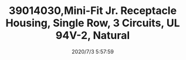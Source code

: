 ﻿---
layout: post 
title: 39014030,Mini-Fit Jr. Receptacle Housing, Single Row, 3 Circuits, UL 94V-2, Natural
is_home: true
tags: 5557
categories: housing-terminal
overview: Mini-Fit Jr. Receptacle Housing, Single Row, 3 Circuits, UL 94V-2, Natural
part_number: 39014030
thumb_img: static/202007/410-thumb-20200703135836.jpg
small_img: static/202007/410-20200703135836.jpg
date: 2020/7/3 5:57:59
---



